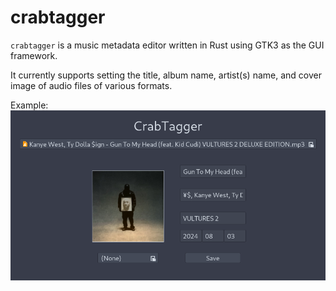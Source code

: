 # crabtagger

`crabtagger` is a music metadata editor written in Rust using GTK3 as the GUI framework.

It currently supports setting the title, album name, artist(s) name, and cover image of audio files of various formats.

Example:
![Example image](image.png)
